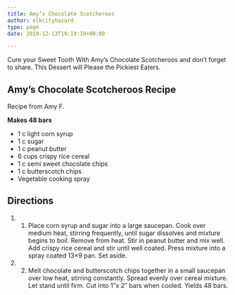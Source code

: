 ```yaml
---
title: Amy’s Chocolate Scotcheroos
author: elkcityhazard
type: page
date: 2019-12-13T19:19:19+00:00

---
```

Cure your Sweet Tooth With Amy&#8217;s Chocolate Scotcheroos and don&#8217;t forget to share. This Dessert will Please the Pickiest Eaters.

## Amy&#8217;s Chocolate Scotcheroos Recipe

Recipe from Amy F.

**Makes 48 bars**

  * 1 c light corn syrup
  * 1 c sugar
  * 1 c peanut butter
  * 6 cups crispy rice cereal
  * 1 c semi sweet chocolate chips
  * 1 c butterscotch chips
  * Vegetable cooking spray

## Directions

  1. 1. Place corn syrup and sugar into a large saucepan. Cook over medium heat, stirring frequently, until sugar dissolves and mixture begins to boil. Remove from heat. Stir in peanut butter and mix well. Add crispy rice cereal and stir until well coated. Press mixture into a spray coated 13&#215;9 pan. Set aside.
  2. 2. Melt chocolate and butterscotch chips together in a small saucepan over low heat, stirring constantly. Spread evenly over cereal mixture. Let stand until firm. Cut into 1&#8243;x 2&#8243; bars when cooled. Yields 48 bars.